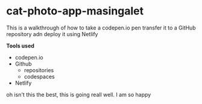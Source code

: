 # cat-photo-app-masingalet
This is a walkthrough of how to take a codepen.io pen 
transfer it to a GitHub repository adn deploy it using Netlify

**Tools used**
* codepen.io
* Github
    * repositories
    * codespaces
* Netlify


oh isn't this the best, this is going reall well. I am so happy